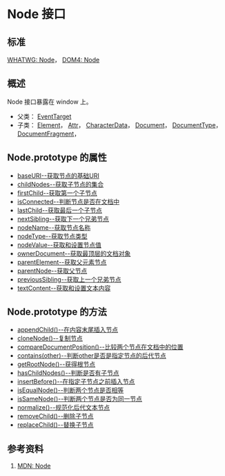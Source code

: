 # Node 接口

## 标准
[WHATWG: Node](https://dom.spec.whatwg.org/#interface-node)，
[DOM4: Node](https://www.w3.org/TR/dom/#interface-node)

## 概述
Node 接口暴露在 window 上。

- 父类： [EventTarget](https://dom.spec.whatwg.org/#eventtarget)
- 子类： [Element](https://dom.spec.whatwg.org/#element)，
        [Attr](https://dom.spec.whatwg.org/#attr)，
        [CharacterData](https://dom.spec.whatwg.org/#characterdata)，
        [Document](https://dom.spec.whatwg.org/#document)，
        [DocumentType](https://dom.spec.whatwg.org/#documenttype)，
        [DocumentFragment](https://dom.spec.whatwg.org/#documentfragment)，

## Node.prototype 的属性

- [baseURI--获取节点的基础URI](./baseURI/baseURI.md)
- [childNodes--获取子节点的集合](./childNodes/childNodes.md)
- [firstChild--获取第一个子节点](./firstChild/firstChild.md)
- [isConnected--判断节点是否在文档中](./isConnected/isConnected.md)
- [lastChild--获取最后一个子节点](./lastChild/lastChild.md)
- [nextSibling--获取下一个兄弟节点](./nextSibling/nextSibling.md)
- [nodeName--获取节点名称](./nodeName/nodeName.md)
- [nodeType--获取节点类型](./nodeType/nodeType.md)
- [nodeValue--获取和设置节点值](./nodeValue/nodeValue.md)
- [ownerDocument--获取最顶层的文档对象](./ownerDocument/ownerDocument.md)
- [parentElement--获取父元素节点](./parentElement/parentElement.md)
- [parentNode--获取父节点](./parentNode/parentNode.md)
- [previousSibling--获取上一个兄弟节点](./previousSibling/previousSibling.md)
- [textContent--获取和设置文本内容](./textContent/textContent.md)

## Node.prototype 的方法

- [appendChild()--在内容末尾插入节点](./appendChild()/appendChild().md)
- [cloneNode()--复制节点](./cloneNode()/cloneNode().md)
- [compareDocumentPosition()--比较两个节点在文档中的位置](./compareDocumentPosition()/compareDocumentPosition().md)
- [contains(other)--判断other是否是指定节点的后代节点](./contains()/contains().md)
- [getRootNode()--获得根节点](./getRootNode()/getRootNode().md)
- [hasChildNodes()--判断是否有子节点](./hasChildNodes()/hasChildNodes().md)
- [insertBefore()--在指定子节点之前插入节点](./insertBefore()/insertBefore().md)
- [isEqualNode()--判断两个节点是否相等](./isEqualNode()/isEqualNode().md)
- [isSameNode()--判断两个节点是否为同一节点](./isSameNode()/isSameNode().md)
- [normalize()--规范化后代文本节点](./normalize()/normalize().md)
- [removeChild()--删除子节点](./removeChild()/removeChild().md)
- [replaceChild()--替换子节点](./replaceChild()/replaceChild().md)

## 参考资料
1. [MDN: Node](https://developer.mozilla.org/en-US/docs/Web/API/Node)
